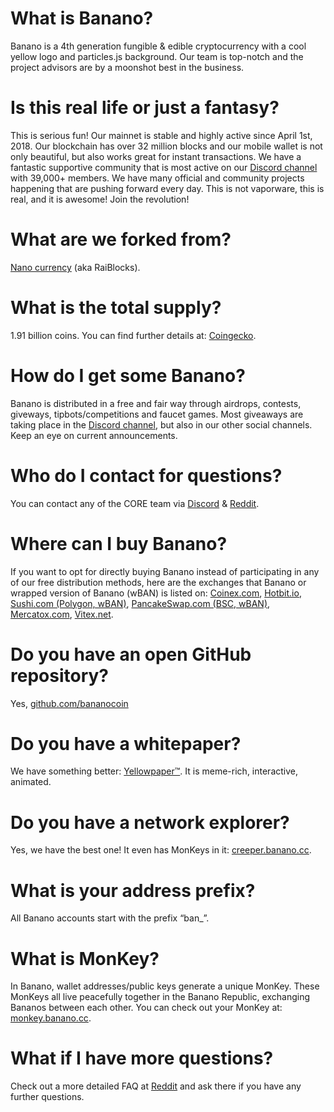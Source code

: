 # What is Banano?

Banano is a 4th generation fungible & edible cryptocurrency with a cool yellow logo and particles.js background. Our team is top-notch and the project advisors are by a moonshot best in the business.

# Is this real life or just a fantasy?

This is serious fun! Our mainnet is stable and highly active since April 1st, 2018. Our blockchain has over 32 million blocks and our mobile wallet is not only beautiful, but also works great for instant transactions. We have a fantastic supportive community that is most active on our [Discord channel](https://chat.banano.cc) with 39,000+ members. We have many official and community projects happening that are pushing forward every day. This is not vaporware, this is real, and it is awesome! Join the revolution!

# What are we forked from?

[Nano currency](https://nano.org) (aka RaiBlocks).

# What is the total supply?

1.91 billion coins. You can find further details at: [Coingecko](https://www.coingecko.com/en/coins/banano).

# How do I get some Banano?

Banano is distributed in a free and fair way through airdrops, contests, giveways, tipbots/competitions and faucet games. Most giveaways are taking place in the [Discord channel](https://chat.banano.cc), but also in our other social channels. Keep an eye on current announcements.

# Who do I contact for questions?

You can contact any of the CORE team via [Discord](https://chat.banano.cc) & [Reddit](https://reddit.com/r/banano).

# Where can I buy Banano?

If you want to opt for directly buying Banano instead of participating in any of our free distribution methods, here are the exchanges that Banano or wrapped version of Banano (wBAN) is listed on: [Coinex.com](https://coinex.com), [Hotbit.io](https://hotbit.io/), [Sushi.com (Polygon, wBAN)](https://sushi.com), [PancakeSwap.com (BSC, wBAN)](https://pancakeswap.finance/swap), [Mercatox.com](https://mercatox.com), [Vitex.net](https://vitex.net).

# Do you have an open GitHub repository?

Yes, [github.com/bananocoin](https://github.com/bananocoin)

# Do you have a whitepaper?

We have something better: [Yellowpaper™](https://banano.cc/yellowpaper). It is meme-rich, interactive, animated.

# Do you have a network explorer?

Yes, we have the best one! It even has MonKeys in it: [creeper.banano.cc](https://creeper.banano.cc).

# What is your address prefix?

All Banano accounts start with the prefix “ban\_”.

# What is MonKey?

In Banano, wallet addresses/public keys generate a unique MonKey. These MonKeys all live peacefully together in the Banano Republic, exchanging Bananos between each other. You can check out your MonKey at: [monkey.banano.cc](https://monkey.banano.cc).

# What if I have more questions?

Check out a more detailed FAQ at [Reddit](https://www.reddit.com/r/banano/comments/9kiadz/new_to_banano_get_started_here) and ask there if you have any further questions.

```

```
